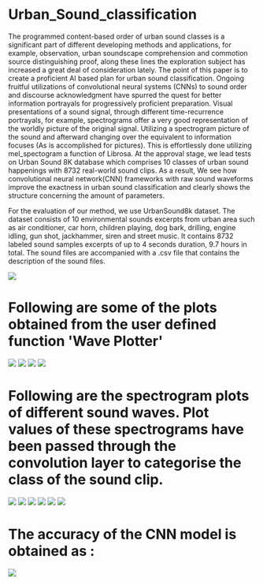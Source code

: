 # Urban_Sound_classification
The programmed content-based order of urban sound classes is a significant part of different developing methods and applications, for example, observation, urban soundscape comprehension and commotion source distinguishing proof, along these lines the exploration subject has increased a great deal of consideration lately. The point of this paper is to create a proficient AI based plan for urban sound classification. Ongoing fruitful utilizations of convolutional neural systems (CNNs) to sound order and discourse acknowledgment have spurred the quest for better information portrayals for progressively proficient preparation. Visual presentations of a sound signal, through different time-recurrence portrayals, for example, spectrograms offer a very good representation of the worldly picture of the original signal. Utilizing a spectrogram picture of the sound and afterward changing over the equivalent to information focuses (As is accomplished for pictures). This is effortlessly done utilizing mel_spectogram a function of Librosa. At the approval stage, we lead tests on Urban Sound 8K database which comprises 10 classes of urban sound happenings with 8732 real-world sound clips. As a result, We see how convolutional neural network(CNN) frameworks with raw sound waveforms improve the exactness in urban sound classification and clearly shows the structure concerning the amount of parameters.



For the evaluation of our method, we use UrbanSound8k dataset. The dataset consists of 10 environmental sounds excerpts from urban area such as air conditioner, car horn, children playing, dog bark, drilling, engine idling, gun shot, jackhammer, siren and street music. It contains 8732 labeled sound samples excerpts of up to 4 seconds duration, 9.7 hours in total. The sound files are accompanied with a .csv file that contains the description of the sound files. 


  <img src="https://github.com/TanishqSehgal7/Urban-Sound-Classification/blob/main/UrbanSoundClassificationImages/dataset.jpeg">




# Following are some of the plots obtained from the user defined function 'Wave Plotter'



<img src="https://github.com/TanishqSehgal7/Urban-Sound-Classification/blob/main/UrbanSoundClassificationImages/audio_plot1.jpeg">




<img src="https://github.com/TanishqSehgal7/Urban-Sound-Classification/blob/main/UrbanSoundClassificationImages/audio_plot2.jpeg">




<img src="https://github.com/TanishqSehgal7/Urban-Sound-Classification/blob/main/UrbanSoundClassificationImages/audio_plot3.jpeg">




<img src="https://github.com/TanishqSehgal7/Urban-Sound-Classification/blob/main/UrbanSoundClassificationImages/audio_plot4.jpeg">




# Following are the spectrogram plots of different sound waves. Plot values of these spectrograms have been passed through the convolution layer to categorise the class of the sound clip.




<img src="https://github.com/TanishqSehgal7/Urban-Sound-Classification/blob/main/UrbanSoundClassificationImages/spectrogram1.jpeg">




<img src="https://github.com/TanishqSehgal7/Urban-Sound-Classification/blob/main/UrbanSoundClassificationImages/spectrogram2.jpeg">




<img src="https://github.com/TanishqSehgal7/Urban-Sound-Classification/blob/main/UrbanSoundClassificationImages/spectrogram2.jpeg">




<img src="https://github.com/TanishqSehgal7/Urban-Sound-Classification/blob/main/UrbanSoundClassificationImages/spectrogram3.jpeg">




<img src="https://github.com/TanishqSehgal7/Urban-Sound-Classification/blob/main/UrbanSoundClassificationImages/spectrogram4.jpeg" >




<img src="https://github.com/TanishqSehgal7/Urban-Sound-Classification/blob/main/UrbanSoundClassificationImages/spectrogram5.jpeg" >





# The accuracy of the CNN model is obtained as :



<img src="https://github.com/TanishqSehgal7/Urban-Sound-Classification/blob/main/UrbanSoundClassificationImages/accuracy.jpeg">


